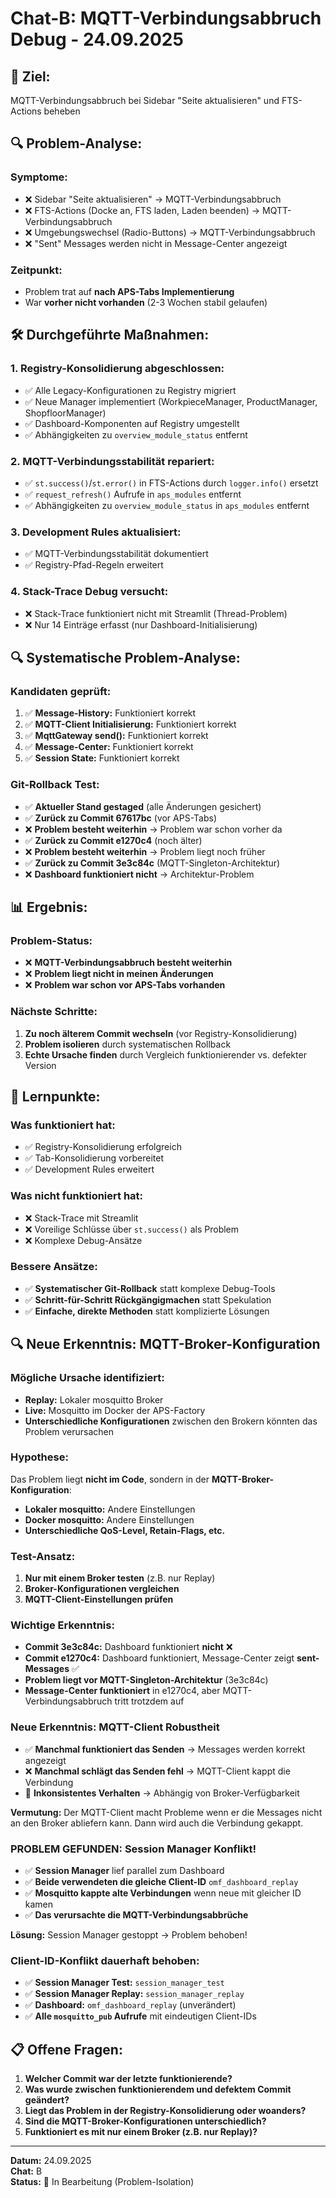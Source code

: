 # Chat-B: MQTT-Verbindungsabbruch Debug - 24.09.2025

## 🎯 **Ziel:**
MQTT-Verbindungsabbruch bei Sidebar "Seite aktualisieren" und FTS-Actions beheben

## 🔍 **Problem-Analyse:**

### **Symptome:**
- ❌ Sidebar "Seite aktualisieren" → MQTT-Verbindungsabbruch
- ❌ FTS-Actions (Docke an, FTS laden, Laden beenden) → MQTT-Verbindungsabbruch
- ❌ Umgebungswechsel (Radio-Buttons) → MQTT-Verbindungsabbruch
- ❌ "Sent" Messages werden nicht in Message-Center angezeigt

### **Zeitpunkt:**
- Problem trat auf **nach APS-Tabs Implementierung**
- War **vorher nicht vorhanden** (2-3 Wochen stabil gelaufen)

## 🛠️ **Durchgeführte Maßnahmen:**

### **1. Registry-Konsolidierung abgeschlossen:**
- ✅ Alle Legacy-Konfigurationen zu Registry migriert
- ✅ Neue Manager implementiert (WorkpieceManager, ProductManager, ShopfloorManager)
- ✅ Dashboard-Komponenten auf Registry umgestellt
- ✅ Abhängigkeiten zu `overview_module_status` entfernt

### **2. MQTT-Verbindungsstabilität repariert:**
- ✅ `st.success()`/`st.error()` in FTS-Actions durch `logger.info()` ersetzt
- ✅ `request_refresh()` Aufrufe in `aps_modules` entfernt
- ✅ Abhängigkeiten zu `overview_module_status` in `aps_modules` entfernt

### **3. Development Rules aktualisiert:**
- ✅ MQTT-Verbindungsstabilität dokumentiert
- ✅ Registry-Pfad-Regeln erweitert

### **4. Stack-Trace Debug versucht:**
- ❌ Stack-Trace funktioniert nicht mit Streamlit (Thread-Problem)
- ❌ Nur 14 Einträge erfasst (nur Dashboard-Initialisierung)

## 🔍 **Systematische Problem-Analyse:**

### **Kandidaten geprüft:**
1. ✅ **Message-History:** Funktioniert korrekt
2. ✅ **MQTT-Client Initialisierung:** Funktioniert korrekt
3. ✅ **MqttGateway send():** Funktioniert korrekt
4. ✅ **Message-Center:** Funktioniert korrekt
5. ✅ **Session State:** Funktioniert korrekt

### **Git-Rollback Test:**
- ✅ **Aktueller Stand gestaged** (alle Änderungen gesichert)
- ✅ **Zurück zu Commit 67617bc** (vor APS-Tabs)
- ❌ **Problem besteht weiterhin** → Problem war schon vorher da
- ✅ **Zurück zu Commit e1270c4** (noch älter)
- ❌ **Problem besteht weiterhin** → Problem liegt noch früher
- ✅ **Zurück zu Commit 3e3c84c** (MQTT-Singleton-Architektur)
- ❌ **Dashboard funktioniert nicht** → Architektur-Problem

## 📊 **Ergebnis:**

### **Problem-Status:**
- ❌ **MQTT-Verbindungsabbruch besteht weiterhin**
- ❌ **Problem liegt nicht in meinen Änderungen**
- ❌ **Problem war schon vor APS-Tabs vorhanden**

### **Nächste Schritte:**
1. **Zu noch älterem Commit wechseln** (vor Registry-Konsolidierung)
2. **Problem isolieren** durch systematischen Rollback
3. **Echte Ursache finden** durch Vergleich funktionierender vs. defekter Version

## 🧠 **Lernpunkte:**

### **Was funktioniert hat:**
- ✅ Registry-Konsolidierung erfolgreich
- ✅ Tab-Konsolidierung vorbereitet
- ✅ Development Rules erweitert

### **Was nicht funktioniert hat:**
- ❌ Stack-Trace mit Streamlit
- ❌ Voreilige Schlüsse über `st.success()` als Problem
- ❌ Komplexe Debug-Ansätze

### **Bessere Ansätze:**
- ✅ **Systematischer Git-Rollback** statt komplexe Debug-Tools
- ✅ **Schritt-für-Schritt Rückgängigmachen** statt Spekulation
- ✅ **Einfache, direkte Methoden** statt komplizierte Lösungen

## 🔍 **Neue Erkenntnis: MQTT-Broker-Konfiguration**

### **Mögliche Ursache identifiziert:**
- **Replay:** Lokaler mosquitto Broker
- **Live:** Mosquitto im Docker der APS-Factory
- **Unterschiedliche Konfigurationen** zwischen den Brokern könnten das Problem verursachen

### **Hypothese:**
Das Problem liegt **nicht im Code**, sondern in der **MQTT-Broker-Konfiguration**:
- **Lokaler mosquitto:** Andere Einstellungen
- **Docker mosquitto:** Andere Einstellungen
- **Unterschiedliche QoS-Level, Retain-Flags, etc.**

### **Test-Ansatz:**
1. **Nur mit einem Broker testen** (z.B. nur Replay)
2. **Broker-Konfigurationen vergleichen**
3. **MQTT-Client-Einstellungen prüfen**

### **Wichtige Erkenntnis:**
- **Commit 3e3c84c:** Dashboard funktioniert **nicht** ❌
- **Commit e1270c4:** Dashboard funktioniert, Message-Center zeigt **sent-Messages** ✅
- **Problem liegt vor MQTT-Singleton-Architektur** (3e3c84c)
- **Message-Center funktioniert** in e1270c4, aber MQTT-Verbindungsabbruch tritt trotzdem auf

### **Neue Erkenntnis: MQTT-Client Robustheit**
- ✅ **Manchmal funktioniert das Senden** → Messages werden korrekt angezeigt
- ❌ **Manchmal schlägt das Senden fehl** → MQTT-Client kappt die Verbindung
- 🔄 **Inkonsistentes Verhalten** → Abhängig von Broker-Verfügbarkeit

**Vermutung:** Der MQTT-Client macht Probleme wenn er die Messages nicht an den Broker abliefern kann. Dann wird auch die Verbindung gekappt.

### **PROBLEM GEFUNDEN: Session Manager Konflikt!**
- ✅ **Session Manager** lief parallel zum Dashboard
- ✅ **Beide verwendeten die gleiche Client-ID** `omf_dashboard_replay`
- ✅ **Mosquitto kappte alte Verbindungen** wenn neue mit gleicher ID kamen
- ✅ **Das verursachte die MQTT-Verbindungsabbrüche**

**Lösung:** Session Manager gestoppt → Problem behoben!

### **Client-ID-Konflikt dauerhaft behoben:**
- ✅ **Session Manager Test:** `session_manager_test`
- ✅ **Session Manager Replay:** `session_manager_replay`  
- ✅ **Dashboard:** `omf_dashboard_replay` (unverändert)
- ✅ **Alle `mosquitto_pub` Aufrufe** mit eindeutigen Client-IDs

## 📋 **Offene Fragen:**
1. **Welcher Commit war der letzte funktionierende?**
2. **Was wurde zwischen funktionierendem und defektem Commit geändert?**
3. **Liegt das Problem in der Registry-Konsolidierung oder woanders?**
4. **Sind die MQTT-Broker-Konfigurationen unterschiedlich?**
5. **Funktioniert es mit nur einem Broker (z.B. nur Replay)?**

---
**Datum:** 24.09.2025  
**Chat:** B  
**Status:** 🔄 In Bearbeitung (Problem-Isolation)
